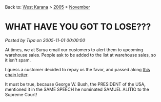 Back to: [West Karana](/posts/westkarana.md) > [2005](/posts/2005/westkarana.md) > [November](./westkarana.md)
# WHAT HAVE YOU GOT TO LOSE???

*Posted by Tipa on 2005-11-01 00:00:00*

At times, we at Surya email our customers to alert them to upcoming warehouse sales. People ask to be added to the list at warehouse sales, so it isn't spam.

I guess a customer decided to repay us the favor, and passed along [this chain letter](http://www.snopes.com/inboxer/nothing/microsoft-aol.asp).

It must be true, because George W. Bush, the PRESIDENT of the USA, mentioned it in the SAME SPEECH he nominated SAMUEL ALITIO to the Supreme Court!
